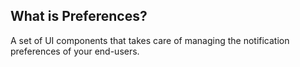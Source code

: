 ## What is Preferences?

A set of UI components that takes care of managing the notification preferences of your end-users.

